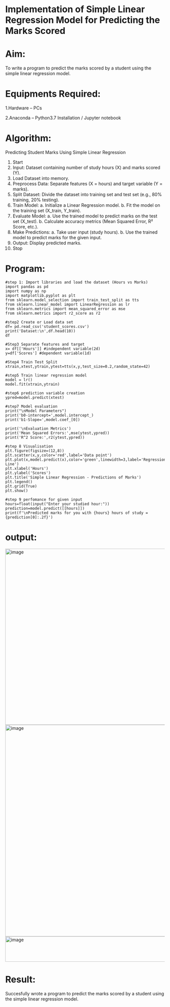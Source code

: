 # Implementation of Simple Linear Regression Model for Predicting the Marks Scored
# Aim:
To write a program to predict the marks scored by a student using the simple linear regression model.

# Equipments Required:
1.Hardware – PCs

2.Anaconda – Python3.7 Installation / Jupyter notebook

# Algorithm: 
Predicting Student Marks Using Simple Linear Regression
1. Start
2. Input: Dataset containing number of study hours (X) and marks scored (Y).
3. Load Dataset into memory.
4. Preprocess Data:
Separate features (X = hours) and target variable (Y = marks).
5. Split Dataset: Divide the dataset into training set and test set (e.g., 80% training, 20% testing).
6. Train Model:
a. Initialize a Linear Regression model.
b. Fit the model on the training set (X_train, Y_train).
7. Evaluate Model:
a. Use the trained model to predict marks on the test set (X_test).
b. Calculate accuracy metrics (Mean Squared Error, R² Score, etc.).
8. Make Predictions:
a. Take user input (study hours).
b. Use the trained model to predict marks for the given input.
9. Output: Display predicted marks.
10. Stop
 
# Program:

```
#step 1: Import libraries and load the dataset (Hours vs Marks)
import pandas as pd 
import numpy as np
import matplotlib.pyplot as plt
from sklearn.model_selection import train_test_split as tts
from sklearn.linear_model import LinearRegression as lr
from sklearn.metrics import mean_squared_error as mse
from sklearn.metrics import r2_score as r2

#step2 Create or Load data set 
df= pd.read_csv('student_scores.csv')
print('Dataset:\n',df.head(10))
df

#Step3 Separate features and target
x= df[['Hours']] #independent variable(2d)
y=df['Scores'] #dependent variable(1d)

#Step4 Train Test Split
xtrain,xtest,ytrain,ytest=tts(x,y,test_size=0.2,random_state=42)

#step5 Train linear regression model
model = lr()
model.fit(xtrain,ytrain)

#step6 prediction variable creation
ypred=model.predict(xtest)

#step7 Model evaluation
print("\nModel Parameters")
print('b0-intercept=',model.intercept_)
print('b1-Slope=',model.coef_[0])

print('\nEvaluation Metrics')
print('Mean Squared Errors:',mse(ytest,ypred))
print('R^2 Score:',r2(ytest,ypred))

#step 8 Visualisation
plt.figure(figsize=(12,8))
plt.scatter(x,y,color='red',label='Data point')
plt.plot(x,model.predict(x),color='green',linewidth=3,label='Regression Line')
plt.xlabel('Hours')
plt.ylabel('Scores')
plt.title('Simple Linear Regression - Predictions of Marks')
plt.legend()
plt.grid(True)
plt.show()

#step 9 perfomance for given input
hours=float(input("Enter your studied hour:"))
prediction=model.predict([[hours]])
print(f'\nPredicted marks for you with {hours} hours of study = {prediction[0]:.2f}')
```

# output:


<img width="510" height="556" alt="image" src="https://github.com/user-attachments/assets/75a87865-8f9f-488e-a172-771a35284aeb" />


<img width="1054" height="668" alt="image" src="https://github.com/user-attachments/assets/24b86af9-2420-47b6-915f-883b56a945be" />


<img width="624" height="80" alt="image" src="https://github.com/user-attachments/assets/10fff6bd-a4ce-4024-9742-e200e76673b5" />


# Result:
Succesfully wrote a program to predict the marks scored by a student using the simple linear regression model.


